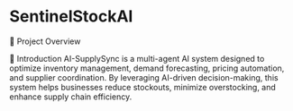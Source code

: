 # SentinelStockAI
📌 Project Overview

🚀 Introduction
AI-SupplySync is a multi-agent AI system designed to optimize inventory management, demand forecasting, pricing automation, and supplier coordination. By leveraging AI-driven decision-making, this system helps businesses reduce stockouts, minimize overstocking, and enhance supply chain efficiency.
